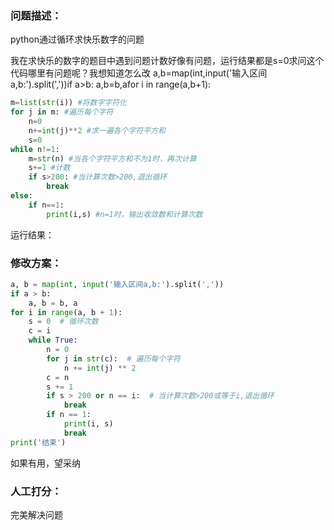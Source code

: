 ### 问题描述：
<p>python通过循环求快乐数字的问题</p>
我在求快乐的数字的题目中遇到问题计数好像有问题，运行结果都是s=0求问这个代码哪里有问题呢？我想知道怎么改
a,b=map(int,input('输入区间a,b:').split(','))if a>b:    a,b=b,afor i in range(a,b+1):

```python
m=list(str(i)) #将数字字符化
for j in m: #遍历每个字符
    n=0
    n+=int(j)**2 #求一遍各个字符平方和
    s=0
while n!=1:
    m=str(n) #当各个字符平方和不为1时，再次计算
    s+=1 #计数
    if s>200: #当计算次数>200,退出循环
        break
else:
    if n==1:
        print(i,s) #n=1时，输出收敛数和计算次数

```
   运行结果：
 
### 修改方案：


```python
a, b = map(int, input('输入区间a,b:').split(','))
if a > b:
    a, b = b, a
for i in range(a, b + 1):
    s = 0  # 循环次数
    c = i
    while True:
        n = 0
        for j in str(c):  # 遍历每个字符
            n += int(j) ** 2
        c = n
        s += 1
        if s > 200 or n == i:  # 当计算次数>200或等于i,退出循环
            break
        if n == 1:
            print(i, s)
            break
print('结束')

```
如果有用，望采纳

### 人工打分：
完美解决问题
